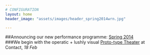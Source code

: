 ```yaml
---
# CONFIGURATION
layout: home
header_image: "assets/images/header_spring2014wrn.jpg"

---
```

##Announcing our new performance programme: [Spring 2014](/current/2014-spring)        
###We begin with the operatic + lushly visual [Proto-type Theater](/current/2014-spring/prototype) at Contact, *18 Feb*
